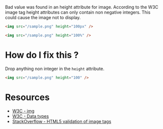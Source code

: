 Bad value was found in an height attribute for image. According to the W3C image tag height attributes can only contain non negative integers. This could cause the image not to display.

```html
<img src="/sample.png" height="100px" />

<img src="/sample.png" height="100%" />
```

# How do I fix this ?

Drop anything non integer in the `height` attribute.

```html
<img src="/sample.png" height="100" />
```

# Resources

* [W3C - img](http://w3c.github.io/html-reference/img.html)
* [W3C - Data types](http://w3c.github.io/html-reference/datatypes.html#common.data.integer.non-negative)
* [StackOverflow - HTML5 validation of image tags](http://stackoverflow.com/questions/7393392/html5-validation-of-image-tags)
